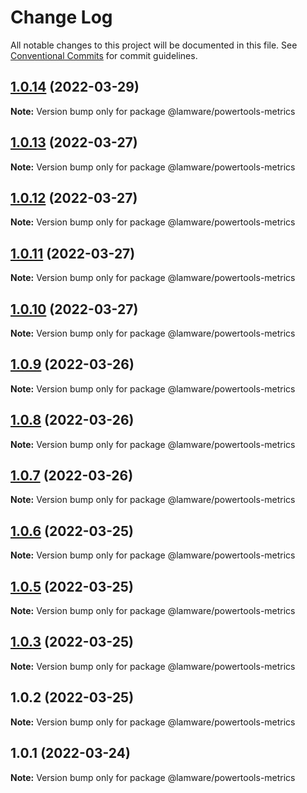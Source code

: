 # Change Log

All notable changes to this project will be documented in this file.
See [Conventional Commits](https://conventionalcommits.org) for commit guidelines.

## [1.0.14](https://github.com/evilkiwi/lamware/compare/@lamware/powertools-metrics@1.0.13...@lamware/powertools-metrics@1.0.14) (2022-03-29)

**Note:** Version bump only for package @lamware/powertools-metrics





## [1.0.13](https://github.com/evilkiwi/lamware/compare/@lamware/powertools-metrics@1.0.12...@lamware/powertools-metrics@1.0.13) (2022-03-27)

**Note:** Version bump only for package @lamware/powertools-metrics





## [1.0.12](https://github.com/evilkiwi/lamware/compare/@lamware/powertools-metrics@1.0.11...@lamware/powertools-metrics@1.0.12) (2022-03-27)

**Note:** Version bump only for package @lamware/powertools-metrics





## [1.0.11](https://github.com/evilkiwi/lamware/compare/@lamware/powertools-metrics@1.0.10...@lamware/powertools-metrics@1.0.11) (2022-03-27)

**Note:** Version bump only for package @lamware/powertools-metrics





## [1.0.10](https://github.com/evilkiwi/lamware/compare/@lamware/powertools-metrics@1.0.9...@lamware/powertools-metrics@1.0.10) (2022-03-27)

**Note:** Version bump only for package @lamware/powertools-metrics





## [1.0.9](https://github.com/evilkiwi/lamware/compare/@lamware/powertools-metrics@1.0.8...@lamware/powertools-metrics@1.0.9) (2022-03-26)

**Note:** Version bump only for package @lamware/powertools-metrics





## [1.0.8](https://github.com/evilkiwi/lamware/compare/@lamware/powertools-metrics@1.0.7...@lamware/powertools-metrics@1.0.8) (2022-03-26)

**Note:** Version bump only for package @lamware/powertools-metrics





## [1.0.7](https://github.com/evilkiwi/lamware/compare/@lamware/powertools-metrics@1.0.6...@lamware/powertools-metrics@1.0.7) (2022-03-26)

**Note:** Version bump only for package @lamware/powertools-metrics





## [1.0.6](https://github.com/evilkiwi/lamware/compare/@lamware/powertools-metrics@1.0.5...@lamware/powertools-metrics@1.0.6) (2022-03-25)

**Note:** Version bump only for package @lamware/powertools-metrics





## [1.0.5](https://github.com/evilkiwi/lamware/compare/@lamware/powertools-metrics@1.0.3...@lamware/powertools-metrics@1.0.5) (2022-03-25)

**Note:** Version bump only for package @lamware/powertools-metrics





## [1.0.3](https://github.com/evilkiwi/lamware/compare/@lamware/powertools-metrics@1.0.2...@lamware/powertools-metrics@1.0.3) (2022-03-25)

**Note:** Version bump only for package @lamware/powertools-metrics





## 1.0.2 (2022-03-25)

**Note:** Version bump only for package @lamware/powertools-metrics





## 1.0.1 (2022-03-24)

**Note:** Version bump only for package @lamware/powertools-metrics
